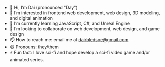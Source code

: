 - 👋 Hi, I’m Dai (pronounced "Day")
- 👀 I’m interested in frontend web development, web design, 3D modeling, and digital animation
- 🌱 I’m currently learning JavaScript, C#, and Unreal Engine
- 💞️ I’m looking to collaborate on web development, web design, and game design
- 📫 How to reach me: email me at dairbledsoe@gmail.com
- 😄 Pronouns: they/them
- ⚡ Fun fact: I love sci-fi and hope develop a sci-fi video game and/or animated series.
